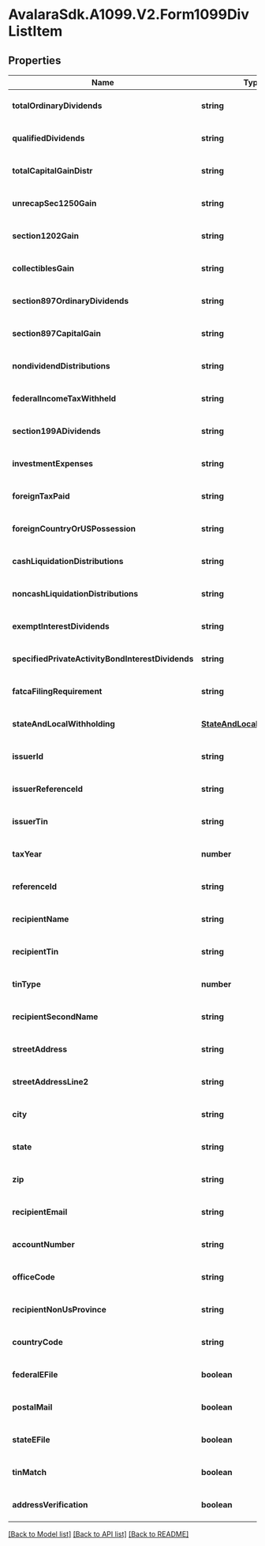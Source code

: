 # AvalaraSdk.A1099.V2.Form1099DivListItem

## Properties

Name | Type | Description | Notes
------------ | ------------- | ------------- | -------------
**totalOrdinaryDividends** | **string** |  | [optional] [default to undefined]
**qualifiedDividends** | **string** |  | [optional] [default to undefined]
**totalCapitalGainDistr** | **string** |  | [optional] [default to undefined]
**unrecapSec1250Gain** | **string** |  | [optional] [default to undefined]
**section1202Gain** | **string** |  | [optional] [default to undefined]
**collectiblesGain** | **string** |  | [optional] [default to undefined]
**section897OrdinaryDividends** | **string** |  | [optional] [default to undefined]
**section897CapitalGain** | **string** |  | [optional] [default to undefined]
**nondividendDistributions** | **string** |  | [optional] [default to undefined]
**federalIncomeTaxWithheld** | **string** |  | [optional] [default to undefined]
**section199ADividends** | **string** |  | [optional] [default to undefined]
**investmentExpenses** | **string** |  | [optional] [default to undefined]
**foreignTaxPaid** | **string** |  | [optional] [default to undefined]
**foreignCountryOrUSPossession** | **string** |  | [optional] [default to undefined]
**cashLiquidationDistributions** | **string** |  | [optional] [default to undefined]
**noncashLiquidationDistributions** | **string** |  | [optional] [default to undefined]
**exemptInterestDividends** | **string** |  | [optional] [default to undefined]
**specifiedPrivateActivityBondInterestDividends** | **string** |  | [optional] [default to undefined]
**fatcaFilingRequirement** | **string** |  | [optional] [default to undefined]
**stateAndLocalWithholding** | [**StateAndLocalWithholding**](StateAndLocalWithholding.md) |  | [optional] [default to undefined]
**issuerId** | **string** |  | [optional] [default to undefined]
**issuerReferenceId** | **string** |  | [optional] [default to undefined]
**issuerTin** | **string** |  | [optional] [default to undefined]
**taxYear** | **number** |  | [optional] [default to undefined]
**referenceId** | **string** |  | [optional] [default to undefined]
**recipientName** | **string** |  | [optional] [default to undefined]
**recipientTin** | **string** |  | [optional] [default to undefined]
**tinType** | **number** |  | [optional] [default to undefined]
**recipientSecondName** | **string** |  | [optional] [default to undefined]
**streetAddress** | **string** |  | [optional] [default to undefined]
**streetAddressLine2** | **string** |  | [optional] [default to undefined]
**city** | **string** |  | [optional] [default to undefined]
**state** | **string** |  | [optional] [default to undefined]
**zip** | **string** |  | [optional] [default to undefined]
**recipientEmail** | **string** |  | [optional] [default to undefined]
**accountNumber** | **string** |  | [optional] [default to undefined]
**officeCode** | **string** |  | [optional] [default to undefined]
**recipientNonUsProvince** | **string** |  | [optional] [default to undefined]
**countryCode** | **string** |  | [optional] [default to undefined]
**federalEFile** | **boolean** |  | [optional] [default to undefined]
**postalMail** | **boolean** |  | [optional] [default to undefined]
**stateEFile** | **boolean** |  | [optional] [default to undefined]
**tinMatch** | **boolean** |  | [optional] [default to undefined]
**addressVerification** | **boolean** |  | [optional] [default to undefined]

[[Back to Model list]](../../../README.md#documentation-for-models) [[Back to API list]](../../../README.md#documentation-for-api-endpoints) [[Back to README]](../../../README.md)

